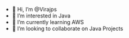 - 👋 Hi, I’m @Virajps
- 👀 I’m interested in Java
- 🌱 I’m currently learning AWS
- 💞️ I’m looking to collaborate on Java Projects


<!---
Virajps/Virajps is a ✨ special ✨ repository because its `README.md` (this file) appears on your GitHub profile.
You can click the Preview link to take a look at your changes.
--->

